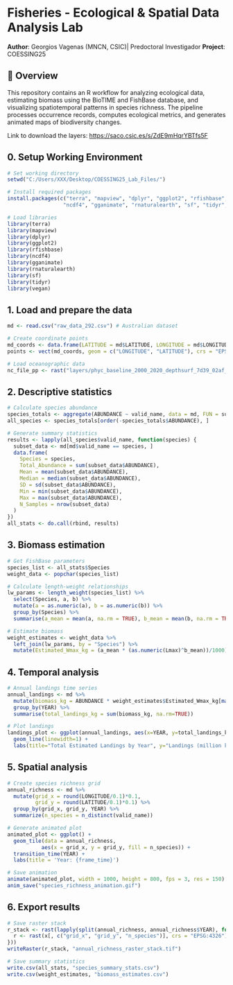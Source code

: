 # Fisheries - Ecological & Spatial Data Analysis Lab  
**Author**: Georgios Vagenas (MNCN, CSIC)| Predoctoral Investigador 
**Project**: COESSING25 

## 📌 Overview  
This repository contains an R workflow for analyzing ecological data, estimating biomass using the BioTIME and FishBase database, and visualizing spatiotemporal patterns in species richness. The pipeline processes occurrence records, computes ecological metrics, and generates animated maps of biodiversity changes.

Link to download the layers: https://saco.csic.es/s/ZdE9mHqrYBTfs5F

## 0. Setup Working Environment
```r
# Set working directory
setwd("C:/Users/XXX/Desktop/COESSING25_Lab_Files/")

# Install required packages
install.packages(c("terra", "mapview", "dplyr", "ggplot2", "rfishbase", 
                  "ncdf4", "gganimate", "rnaturalearth", "sf", "tidyr", "vegan"))

# Load libraries
library(terra)
library(mapview)
library(dplyr)
library(ggplot2)
library(rfishbase)
library(ncdf4)
library(gganimate)
library(rnaturalearth)
library(sf)
library(tidyr)
library(vegan)
```

## 1. Load and prepare the data
```r
md <- read.csv("raw_data_292.csv") # Australian dataset

# Create coordinate points
md_coords <- data.frame(LATITUDE = md$LATITUDE, LONGITUDE = md$LONGITUDE)
points <- vect(md_coords, geom = c("LONGITUDE", "LATITUDE"), crs = "EPSG:4326")

# Load oceanographic data
nc_file_pp <- rast("layers/phyc_baseline_2000_2020_depthsurf_7d39_02af_cdbd_U1751549420494.nc")
```
## 2. Descriptive statistics
```r
# Calculate species abundance
species_totals <- aggregate(ABUNDANCE ~ valid_name, data = md, FUN = sum)
all_species <- species_totals[order(-species_totals$ABUNDANCE), ]

# Generate summary statistics
results <- lapply(all_species$valid_name, function(species) {
  subset_data <- md[md$valid_name == species, ]
  data.frame(
    Species = species,
    Total_Abundance = sum(subset_data$ABUNDANCE),
    Mean = mean(subset_data$ABUNDANCE),
    Median = median(subset_data$ABUNDANCE),
    SD = sd(subset_data$ABUNDANCE),
    Min = min(subset_data$ABUNDANCE),
    Max = max(subset_data$ABUNDANCE),
    N_Samples = nrow(subset_data)
  )
})
all_stats <- do.call(rbind, results)
```
## 3. Biomass estimation
```r
# Get FishBase parameters
species_list <- all_stats$Species
weight_data <- popchar(species_list)

# Calculate length-weight relationships
lw_params <- length_weight(species_list) %>%
  select(Species, a, b) %>%
  mutate(a = as.numeric(a), b = as.numeric(b)) %>%
  group_by(Species) %>%
  summarise(a_mean = mean(a, na.rm = TRUE), b_mean = mean(b, na.rm = TRUE))

# Estimate biomass
weight_estimates <- weight_data %>%
  left_join(lw_params, by = "Species") %>%
  mutate(Estimated_Wmax_kg = (a_mean * (as.numeric(Lmax)^b_mean))/1000)
```

## 4. Temporal analysis
```r
# Annual landings time series
annual_landings <- md %>%
  mutate(biomass_kg = ABUNDANCE * weight_estimates$Estimated_Wmax_kg[match(valid_name, weight_estimates$Species)]) %>%
  group_by(YEAR) %>%
  summarise(total_landings_kg = sum(biomass_kg, na.rm=TRUE))

# Plot landings
landings_plot <- ggplot(annual_landings, aes(x=YEAR, y=total_landings_kg/1e6)) +
  geom_line(linewidth=1) +
  labs(title="Total Estimated Landings by Year", y="Landings (million kg)")
  ```

## 5. Spatial analysis
```r
# Create species richness grid
annual_richness <- md %>%
  mutate(grid_x = round(LONGITUDE/0.1)*0.1,
         grid_y = round(LATITUDE/0.1)*0.1) %>%
  group_by(grid_x, grid_y, YEAR) %>%
  summarize(n_species = n_distinct(valid_name))

# Generate animated plot
animated_plot <- ggplot() +
  geom_tile(data = annual_richness, 
           aes(x = grid_x, y = grid_y, fill = n_species)) +
  transition_time(YEAR) +
  labs(title = 'Year: {frame_time}')

# Save animation
animate(animated_plot, width = 1000, height = 800, fps = 3, res = 150)
anim_save("species_richness_animation.gif")
```

## 6. Export results
```r
# Save raster stack
r_stack <- rast(lapply(split(annual_richness, annual_richness$YEAR), function(x) {
  r <- rast(x[, c("grid_x", "grid_y", "n_species")], crs = "EPSG:4326")
}))
writeRaster(r_stack, "annual_richness_raster_stack.tif")

# Save summary statistics
write.csv(all_stats, "species_summary_stats.csv")
write.csv(weight_estimates, "biomass_estimates.csv")
```